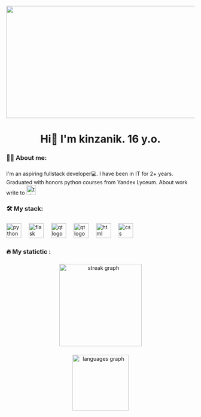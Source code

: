 <br clear="both">

<div align="center">
  <img height="300" width="600" src="https://i.pinimg.com/originals/bc/87/e5/bc87e5124f8d2cfe810d403adc96ad01.gif"  />
</div>

###

<h1 align="center">Hi👋 I'm kinzanik. 16 y.o.</h1>

###

<h3 align="left">👩‍💻  About me:</h3>

###

<p align="left">I'm an aspiring fullstack developer💻. I have been in IT for 2+ years. Graduated with honors python courses from Yandex Lyceum. About work write to   <a href="https://t.me/psychokinzashower" target="_blank">
    <img src="https://img.shields.io/static/v1?message=Telegram&logo=telegram&label=&color=2CA5E0&logoColor=white&labelColor=&style=for-the-badge" height="25" alt="telegram logo"  />
  </a></p>


###

<h3 align="left">🛠 My stack:</h3>

###

<div align="left">
  <img src="https://skillicons.dev/icons?i=py" height="40" alt="python logo"  />
  <img width="12" />
  <img src="https://skillicons.dev/icons?i=flask" height="40" alt="flask logo"  />
  <img width="12" />
  <img src="https://skillicons.dev/icons?i=django" height="40" alt="qt logo"  />
  <img width="12" />
  <img src="https://skillicons.dev/icons?i=qt" height="40" alt="qt logo"  />
  <img width="12" />
  <img src="https://skillicons.dev/icons?i=html" height="40" alt="html logo"  />
  <img width="12" />
  <img src="https://skillicons.dev/icons?i=css" height="40" alt="css logo"  />
  <img width="12" />
</div>

###

<h3 align="left">🔥   My statictic :</h3>

###

<div align="center">
  <img src="https://streak-stats.demolab.com?user=kinzanik&locale=en&mode=daily&theme=dark&hide_border=false&border_radius=5&order=3" height="220" alt="streak graph"  />
</div>

###

<!-- <div align="center">
  <img src="https://leetcard.jacoblin.cool/kinzanik?border=0&radius=20" height="150" alt="languages graph"  />
</div> -->

###

<div align="center">
  <img src="https://github-readme-stats.vercel.app/api/top-langs?username=kinzanik&locale=en&hide_title=false&layout=compact&card_width=320&langs_count=5&theme=dracula&hide_border=false&order=2" height="150" alt="languages graph"  />
</div>
